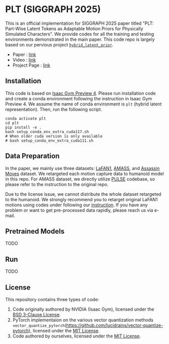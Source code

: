 # PLT (SIGGRAPH 2025)
This is an official implementation for SIGGRAPH 2025 paper titled "PLT: Part-Wise Latent Tokens as Adaptable Motion Priors for Physically Simulated Characters".
We provide codes for all the training and testing environments demonstrated in the main paper.
This code repo is largely based on our pervious project [`hybrid_latent_prior`](https://github.com/jinseokbae/hybrid_latent_prior).
- Paper : [link](https://dl.acm.org/doi/10.1145/3721238.3730637)
- Video : [link](https://www.youtube.com/watch?v=dSHMMwQ9GHE)
- Project Page : [link](https://jinseokbae.github.io/plt)


## Installation
This code is based on [Isaac Gym Preview 4](https://developer.nvidia.com/isaac-gym).
Please run installation code and create a conda environment following the instruction in Isaac Gym Preview 4.
We assume the name of conda environment is `plt` (hybrid latent representation).
Then, run the following script.

```shell
conda activate plt
cd plt
pip install -e .
bash setup_conda_env_extra_cuda117.sh
# When older cuda version is only available
# bash setup_conda_env_extra_cuda111.sh
```

## Data Preparation
In the paper, we mainly use three datasets: [LaFAN1](https://github.com/ubisoft/ubisoft-laforge-animation-dataset), [AMASS](https://amass.is.tue.mpg.de/), and [Assassin Moves](https://www.reallusion.com/ContentStore/iclone/Pack/assassin_moves/default.html) dataset.
We retargeted each motion capture data to humanoid model in this repo.
For AMASS dataset, we directly utilize [PULSE](https://github.com/ZhengyiLuo/PULSE) codebase, so please refer to the instruction to the original repo.

Due to the license issue, we cannot distribute the whole dataset retargeted to the humanoid. 
We strongly recommend you to retarget original LaFAN1 motions using codes under following our [instruction](isaacgymenvs/tasks/amp/poselib/README.md).
If you have any problem or want to get pre-processed data rapidly, please reach us via e-mail.

## Pretrained Models
TODO

## Run
TODO

## License
This repository contains three types of code:
1. Code originally authored by NVIDIA (Isaac Gym), licensed under the [BSD 3-Clause License](third_party/LICENSE.txt).
2. PyTorch implementaion on the various vector quantization methods `vector_quantize_pytorch`(https://github.com/lucidrains/vector-quantize-pytorch), licensed under the [MIT License](https://github.com/lucidrains/vector-quantize-pytorch?tab=MIT-1-ov-file).
3. Code authored by ourselves, licensed under the [MIT License](LICENSE).